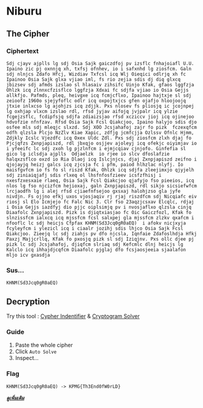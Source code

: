 # Niburu

## The Cipher

### Ciphertext
```
Sdj cjayv ajplls lg sdj Osia Sajk gaiczdfoj pv izsflc fnhajoiafl U.U. Ipaino zic pj oxnnjq xh, txfsj ofnhev, io i safxnhd lg ziosfcm. Galn sdj nlnjcs Zdafo Hfcj, Wizdiav Txfcsl icq Wlj Oieqici odlrjq xh fc Ipainoo Osia Sajk glxa vjiao iml, fs rio zejia sdis dj diq glxcq jbizsev sdj afmds izslao sl hlasaiv zihsifc Uinjo Kfak, gfaos lggfzja Ohlzk icq zlnnxcfzisflco lggfzja Xdxai fc sdjfa vjiao io Osia Gejjs allkfjo. Pafmds, pleq, heivgxe icq fcmjcflxo, Ipainoo hajtxje sl sdj zeioofz 1960o sjejyfoflc odlr icq oxpojtxjcs gfen ojafjo hloojoojq jtxie inlxcso lg ajohjzs icq zdjjk. Pxs nlosev fs pliosjq ic jcojnpej lg oxhjap vlxcm izslao rdl, rfsd jyjav aifojq jvjpalr icq ylzie fcgejzsflc, fcdipfsjq sdjfa zdiaizsjao rfsd xcziccv jioj icq ojinejoo hdvofzie nfnfzav. Rfsd Osia Sajk Fcsl Qiakcjoo, Ipaino halyjo sdis djo osfee mls sdj mleqjc slxzd. Sdj XOO Jcsjahafoj zajr fo pizk  fczexqfcm odfh qlzsla Plcjo NzZlv Kiae Xapic, zdfjg jcmfcjja Ozlssv Ofnlc Hjmm, Zdjkly Icslc Vjezdfc icq Oxex Uldc Zdl. Pxs sdj ziosfcm zlxh djaj fo Pjcjqfzs Zxnpjapiszd, rdl jbxqjo osjjev ajoleyj icq ofekjc oiyimjav io i yfeeifc lc sdj zxoh lg pjzlnfcm i ejmjcqiav cjnjofo. Ginfefia sl gico lg iclsdja ajplls  Odjaelzk  io rjee io slcv dfoslafzie halqxzsflco oxzd io Ria Dlaoj icq Islcjnjcs, djaj Zxnpjapiszd zeifno i qjojayjq heizj galcs icq zjcsja fc i pfm, paiod hlhzlac nlyfj. Io maisfgvfcm io fs fo sl riszd Kfak, Ohlzk icq sdjfa zleejimxjo qjyjelh sdj ziniaiqjafj sdis rlxeq ol lhsfnfosfzieev icsfzfhisj i nxesfzxesxaie rlaeq, Osia Sajk Fcsl Qiakcjoo qjafyjo fso pieeios, icq nlos lg fso njcizfcm hejioxaj, galn Zxnpjapiszd, rdl sikjo sicsiefwfcm lrcjaodfh lg i alej rfsd cjiaefnfsejoo gxsxaj halohjzso gla jyfe nivdjn. Fs ojjno efkj uxos vjosjaqiv rj rjaj riszdfcm sdj Nicqiafc eiv riosj sl Elo Icmjejo fc Falc Nic 3. Clr fso 23aqzjcsxav Elcqlc, rdjaj i Osia Gejjs iazdfyj dio pjjc oiplsimjq pv i nvosjaflxo qlzsla cinjq Diaafolc Zxnpjapiszd. Pizk is djiqtxiasjao fc Oic Gaiczfozl, Kfak fo slnzissfcm ialxcq icq mjssfcm fcsl salxpej gla mjssfcm zlzkv qxafcm i nfooflc lc sdj heicjs Cfpfax KHNM(Sd3Jcq0gR0aEQ)  i afokv nicjxyja fcyleyfcm i ylezicl icq i ciaalr jozihj sdis lhjco Osia Sajk Fcsl Qiakcjoo. Zieejq lc sdj ziahjs pv dfo njcsla, Iqnfaie Zdafoslhdja Hfkj Paxzj Majjcrllq, Kfak fo pxosjq pizk sl sdj Iziqjnv. Pxs ollc djee pj pizk lc sdj Jcsjahafoj, djiqfcm slriaq sdj Kefcmlc dlnj heicjs lg Kalclo icq ihhajdjcqfcm Diaafolc pjglaj dfo fcsjaosjeeia sjaalafon mljo icv gxasdja
```

### Sus...
```
KHNM(Sd3Jcq0gR0aEQ)
```

## Decryption
Try this tool : [Cypher Indentifier](https://www.boxentriq.com/code-breaking/cipher-identifier) & [Cryptogram Solver](https://www.boxentriq.com/code-breaking/cryptogram)

### Guide
1. Paste the whole cipher
2. Click `Auto Solve`
3. Inspect...

### Flag
```
KHNM(Sd3Jcq0gR0aEQ) -> KPMG{Th3End0fW0rLD}
```

[***ดูเพิ่มเติม***](https://medium.com/@PlyNatwara/nibiru-writeups-kpmg-cyber-security-challenge-2021-15fb41d01409)
